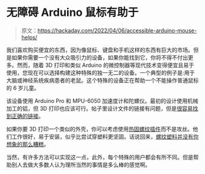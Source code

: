 # 无障碍 Arduino 鼠标有助于

> 原文：<https://hackaday.com/2022/04/06/accessible-arduino-mouse-helps/>

我们喜欢购买便宜的东西，因为像鼠标、键盘和手机这样的东西有巨大的市场。但是如果你需要一个没有大众吸引力的设备，如果你能找到它，你将不得不付出更多。然而，随着 3D 打印和类似 Arduino 的微控制器等现代技术变得便宜且易于使用，您现在可以选择构建这种特殊的独一无二的设备。一个典型的例子是:用于大脑或神经系统疾病患者的老鼠。这个特殊的设备正在帮助一个不能操作普通鼠标的 6 岁儿童。

该设备使用 Arduino Pro 和 MPU-6050 加速度计和陀螺仪。最初的设计使用机械加工的铝，但 3D 打印也应该可行。帖子里设计文件的链接有问题，但是[很容易找到正确的链接](https://www.printables.com/model/162811-mouse-replacement-for-people-with-brain-injury-or-)。

如果你要 3D 打印一个类似的外壳，你可以考虑使用[热固螺纹插件](https://hackaday.com/2019/02/28/threading-3d-printed-parts-how-to-use-heat-set-inserts/)而不是攻丝。他们工作很好，易于安装，似乎比尝试穿塑料更坚固。话说回来，[螺纹塑料并没有你想象的那么糟糕](https://hackaday.com/2019/03/26/threaded-3d-printed-part-comparison/)。

当然，有许多方法可以实现这一点，此外，每个特殊的用户都会有所不同。但是帮助别人去做大多数人认为理所当然的事情是多么棒的感觉啊。